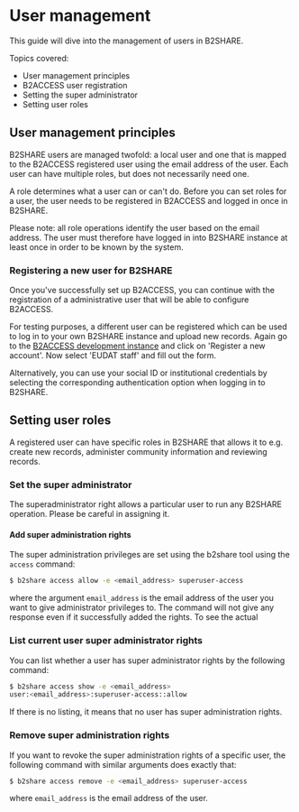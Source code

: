 # User management
This guide will dive into the management of users in B2SHARE.

Topics covered:
- User management principles
- B2ACCESS user registration
- Setting the super administrator
- Setting user roles

## User management principles
B2SHARE users are managed twofold: a local user and one that is mapped to the B2ACCESS registered user using the email address of the user. Each user can have multiple roles, but does not necessarily need one.

A role determines what a user can or can't do. Before you can set roles for a user, the user needs to be registered in B2ACCESS and logged in once in B2SHARE.

Please note: all role operations identify the user based on the email address. The user must therefore have logged in into B2SHARE instance at least once in order to be known by the system.

### Registering a new user for B2SHARE
Once you've successfully set up B2ACCESS, you can continue with the registration of a administrative user that will be able to configure B2ACCESS.

For testing purposes, a different user can be registered which can be used to log in to your own B2SHARE instance and upload new records. Again go to the [B2ACCESS development instance](https://unity.eudat-aai.fz-juelich.de:8443/home/home) and click on 'Register a new account'. Now select 'EUDAT staff' and fill out the form.

Alternatively, you can use your social ID or institutional credentials by selecting the corresponding authentication option when logging in to B2SHARE.

## Setting user roles
A registered user can have specific roles in B2SHARE that allows it to e.g. create new records, administer community information and reviewing records.

### Set the super administrator
The superadministrator right allows a particular user to run any B2SHARE operation. Please be careful in assigning it.

#### Add super administration rights
The super administration privileges are set using the b2share tool using the `access` command:

```sh
$ b2share access allow -e <email_address> superuser-access
```

where the argument `email_address` is the email address of the user you want to give administrator privileges to. The command will not give any response even if it successfully added the rights. To see the actual

### List current user super administrator rights
You can list whether a user has super administrator rights by the following command:

```sh
$ b2share access show -e <email_address>
user:<email_address>:superuser-access::allow
```

If there is no listing, it means that no user has super administration rights.

### Remove super administration rights
If you want to revoke the super administration rights of a specific user, the following command with similar arguments does exactly that:

```sh
$ b2share access remove -e <email_address> superuser-access
```

where `email_address` is the email address of the user.
